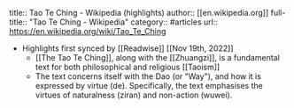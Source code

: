 title:: Tao Te Ching - Wikipedia (highlights)
author:: [[en.wikipedia.org]]
full-title:: "Tao Te Ching - Wikipedia"
category:: #articles
url:: https://en.wikipedia.org/wiki/Tao_Te_Ching

- Highlights first synced by [[Readwise]] [[Nov 19th, 2022]]
	- [[The Tao Te Ching]], along with the [[Zhuangzi]], is a fundamental text for both philosophical and religious [[Taoism]]
	- The text concerns itself with the Dao (or "Way"), and how it is expressed by virtue (de). Specifically, the text emphasises the virtues of naturalness (ziran) and non-action (wuwei).